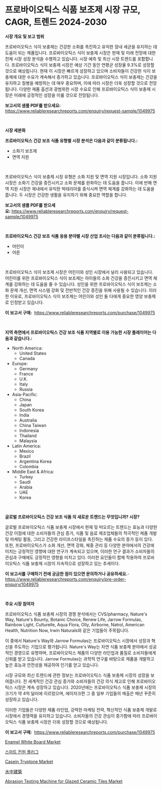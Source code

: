 <p><h1>프로바이오틱스 식품 보조제 시장 규모, CAGR, 트렌드 2024-2030</h1></p><p><strong>시장 개요 및 보고 범위</strong></p>
<p><p>프로바이오틱스 식이 보충제는 건강한 소화를 촉진하고 유익한 장내 세균을 유지하는 데 도움이 되는 제품입니다. 프로바이오틱스 식이 보충제 시장은 현재 및 미래 전망에 대한 전체 시장 성장 분석을 수행하고 있습니다. 시장 예측 및 최신 시장 트렌드를 포함합니다. 프로바이오틱스 식이 보충제 시장은 예상 기간 동안 연평균 성장율 9.3%로 성장할 것으로 예상됩니다. 현재 이 시장은 빠르게 성장하고 있으며 소비자들이 건강한 식이 보충제에 대한 수요가 계속해서 증가하고 있습니다. 프로바이오틱스 식이 보충제는 건강을 유지하고 질병을 예방하는 데 매우 중요하며, 이에 따라 시장은 더욱 성장할 것으로 전망됩니다. 다양한 제품 옵션과 광범위한 시장 수요로 인해 프로바이오틱스 식이 보충제 시장은 미래에 긍정적인 성장을 이룰 것으로 전망됩니다.</p></p>
<p><strong>보고서의 샘플 PDF를 받으세요:</strong> <a href="https://www.reliableresearchreports.com/enquiry/request-sample/1049975">https://www.reliableresearchreports.com/enquiry/request-sample/1049975</a></p>
<p>&nbsp;</p>
<p><strong>시장 세분화</strong></p>
<p><strong>프로바이오틱스 건강 보조 식품 유형별 시장 분석은 다음과 같이 분류됩니다.:</strong></p>
<p><ul><li>소화기 보조제</li><li>면역 지원</li></ul></p>
<p>&nbsp;</p>
<p><p>프로바이오틱스 식이 보충제 시장 유형은 소화 지원 및 면역 지원 시장입니다. 소화 지원 시장은 소화기 건강을 증진시키고 소화 문제를 완화하는 데 도움을 줍니다. 이에 반해 면역 지원 시장은 체내에서 유익한 박테리아를 증식시켜 면역 체계를 강화하는 데 도움을 줍니다. 두 시장은 건강한 생활을 유지하기 위해 중요한 역할을 합니다.</p></p>
<p><strong>보고서의 샘플 PDF를 받으세요:</strong>&nbsp;<a href="https://www.reliableresearchreports.com/enquiry/request-sample/1049975">https://www.reliableresearchreports.com/enquiry/request-sample/1049975</a></p>
<p>&nbsp;</p>
<p><strong> 프로바이오틱스 건강 보조 식품 응용 분야별 시장 산업 조사는 다음과 같이 분류됩니다.:</strong></p>
<p><ul><li>어린이</li><li>어른</li></ul></p>
<p>&nbsp;</p>
<p><p>프로바이오틱스 식이 보조제 시장은 어린이와 성인 시장에서 널리 사용되고 있습니다. 어린이를 위한 프로바이오틱스 식이 보조제는 아이들의 소화 건강을 증진시키고 면역 체계를 강화하는 데 도움을 줄 수 있습니다. 성인을 위한 프로바이오틱스 식이 보조제는 소화 문제 개선, 면역 시스템 강화 및 전반적인 건강 증진을 위해 사용될 수 있습니다. 이러한 이유로, 프로바이오틱스 식이 보조제는 어린이와 성인 둘 다에게 중요한 영양 보충제로 인정받고 있습니다.</p></p>
<p><strong>이 보고서 구매:</strong>&nbsp; <a href="https://www.reliableresearchreports.com/purchase/1049975">https://www.reliableresearchreports.com/purchase/1049975</a></p>
<p>&nbsp;</p>
<p><strong>지역 측면에서 프로바이오틱스 건강 보조 식품 지역별로 이용 가능한 시장 플레이어는 다음과 같습니다.:</strong></p>
<p><ul>
    <li>
        North America:
        <ul>
            <li>United States</li>
            <li>Canada</li>
        </ul>
    </li>
    <li>
        Europe:
        <ul>
            <li>Germany</li>
            <li>France</li>
            <li>U.K.</li>
            <li>Italy</li>
            <li>Russia</li>
        </ul>
    </li>
    <li>
        Asia-Pacific:
        <ul>
            <li>China</li>
            <li>Japan</li>
            <li>South Korea</li>
            <li>India</li>
            <li>Australia</li>
            <li>China Taiwan</li>
            <li>Indonesia</li>
            <li>Thailand</li>
            <li>Malaysia</li>
        </ul>
    </li>
    <li>
        Latin America:
        <ul>
            <li>Mexico</li>
            <li>Brazil</li>
            <li>Argentina Korea</li>
            <li>Colombia</li>
        </ul>
    </li>
    <li>
        Middle East & Africa:
        <ul>
            <li>Turkey</li>
            <li>Saudi</li>
            <li>Arabia</li>
            <li>UAE</li>
            <li>Korea</li>
        </ul>
    </li>
    </ul></p>
<p>&nbsp;</p>
<p><strong>글로벌 프로바이오틱스 건강 보조 식품 의 새로운 트렌드는 무엇입니까? 시장?</strong></p>
<p><p>글로벌 프로바이오틱스 식품 보충제 시장에서 현재 및 떠오르는 트렌드는 효능과 다양한 건강 이점에 대한 소비자들의 관심 증가, 식품 및 음료 제조업체들의 적극적인 제품 개발 및 마케팅 활동, 그리고 건강한 라이프스타일을 촉진하는 제품 수요의 증가 등이 있다. 또한, 프로바이오틱스가 소화 개선, 면역 강화, 체중 관리 등 다양한 분야에서의 건강에 미치는 긍정적인 영향에 대한 연구가 계속되고 있으며, 이러한 연구 결과가 소비자들의 관심과 구매에도 긍정적인 영향을 미치고 있다. 이러한 요인들이 함께 작용하여 프로바이오틱스 식품 보충제 시장이 지속적으로 성장하고 있는 추세이다.</p></p>
<p><strong>이 보고서를 구매하기 전에 궁금한 점이 있으면 문의하거나 공유하세요.</strong>- <a href="https://www.reliableresearchreports.com/enquiry/pre-order-enquiry/1049975">https://www.reliableresearchreports.com/enquiry/pre-order-enquiry/1049975</a></p>
<p>&nbsp;</p>
<p><strong>주요 시장 참여자</strong></p>
<p><p>프로바이오틱스 식품 보충제 시장의 경쟁 분석에서는 CVS/pharmacy, Nature's Way, Nature's Bounty, Botanic Choice, Renew Life, Jarrow Formulas, Rainbow Light, Culturelle, Aqua Flora, Olly, Airborne, Natrol, American Health, Nutrition Now, Irwin Naturals와 같은 기업들이 주목됩니다. </p><p>이 중에서 Nature's Way와 Jarrow Formulas는 프로바이오틱스 시장에서 성장과 혁신을 주도하는 기업으로 평가됩니다. Nature's Way는 자연 식품 보충제 분야에서 성공적인 경영으로 유명하며, 프로바이오틱스 제품의 다양한 라인업과 품질로 소비자들에게 신뢰를 받고 있습니다. Jarrow Formulas는 과학적 연구를 바탕으로 제품을 개발하고 높은 효능과 안전성을 제공하여 인기를 얻고 있습니다.</p><p>시장 규모와 최신 트렌드에 관한 정보는 프로바이오틱스 식품 보충제 시장의 성장을 보여줍니다. 전 세계적인 건강 관심 증가와 소비자들의 건강 의식 제고로 인해 프로바이오틱스 시장은 계속 성장하고 있습니다. 2020년에는 프로바이오틱스 식품 보충제 시장의 크기가 약 4억 달러에 이르렀으며, 에이자크편 그 중 일부 기업들의 매출은 매년 꾸준히 성장하고 있습니다.</p><p>이러한 기업들은 다양한 제품 라인업, 강력한 마케팅 전략, 혁신적인 식품 보충제 개발로 시장에서 경쟁력을 유지하고 있습니다. 소비자들의 건강 관심이 증가함에 따라 프로바이오틱스 식품 보충제 시장은 더욱 성장할 것으로 예상됩니다.</p></p>
<p><strong>이 보고서 구매:</strong>&nbsp;&nbsp;<a href="https://www.reliableresearchreports.com/purchase/1049975">https://www.reliableresearchreports.com/purchase/1049975</a></p>
<p><p><a href="https://github.com/WillieWoodard/Market-Research-Report-List-3/blob/main/enamel-white-board-market.md">Enamel White Board Market</a></p><p><a href="https://github.com/plelbej847484502/Market-Research-Report-List-1/blob/main/7622134192132.md">스마트 전원 플러그</a></p><p><a href="https://github.com/marloy8/Market-Research-Report-List-3/blob/main/casein-tryptone-market.md">Casein Tryptone Market</a></p><p><a href="https://medium.com/@edmondg3yrtreenfelder8956/%E6%B0%B4%E4%B8%AD%E5%BB%BA%E7%AF%89%E5%B8%82%E5%A0%B4-%E7%AB%B6%E4%BA%89%E5%88%86%E6%9E%90-%E5%B8%82%E5%A0%B4%E3%83%88%E3%83%AC%E3%83%B3%E3%83%89-2031%E5%B9%B4%E3%81%BE%E3%81%A7%E3%81%AE%E4%BA%88%E6%B8%AC-e2877057ede7">水中建築</a></p><p><a href="https://ivy-potential-64b.notion.site/Abrasion-Testing-Machine-for-Glazed-Ceramic-Tiles-Market-Insights-Market-Players-and-Forecast-Till--64246bb3daab4b1b83b6370bfb206975">Abrasion Testing Machine for Glazed Ceramic Tiles Market</a></p></p>
